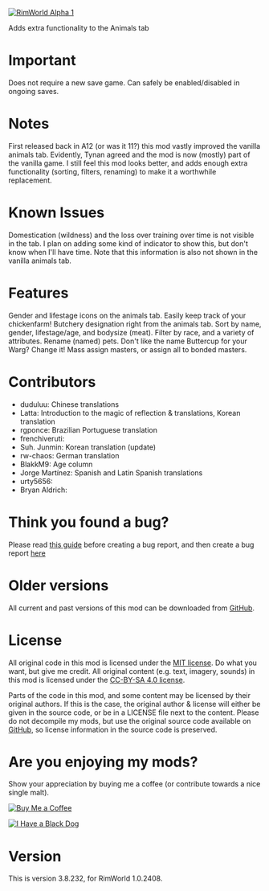 [![RimWorld Alpha 1](https://img.shields.io/badge/RimWorld-Alpha%201-brightgreen.svg)](http://rimworldgame.com/)

Adds extra functionality to the Animals tab 

# Important
Does not require a new save game. 
Can safely be enabled/disabled in ongoing saves. 

# Notes
First released back in A12 (or was it 11?) this mod vastly improved the vanilla animals tab. Evidently, Tynan agreed and the mod is now (mostly) part of the vanilla game. I still feel this mod looks better, and adds enough extra functionality (sorting, filters, renaming) to make it a worthwhile replacement. 

# Known Issues
Domestication (wildness) and the loss over training over time is not visible in the tab. I plan on adding some kind of indicator to show this, but don't know when I'll have time. Note that this information is also not shown in the vanilla animals tab.

# Features
Gender and lifestage icons on the animals tab. Easily keep track of your chickenfarm! 
Butchery designation right from the animals tab. 
Sort by name, gender, lifestage/age, and bodysize (meat). 
Filter by race, and a variety of attributes. 
Rename (named) pets. Don't like the name Buttercup for your Warg? Change it! 
Mass assign masters, or assign all to bonded masters. 

# Contributors
 - duduluu:	Chinese translations
 - Latta:	Introduction to the magic of reflection & translations, Korean translation
 - rgponce:	Brazilian Portuguese translation
 - frenchiveruti:	
 - Suh. Junmin:	Korean translation (update)
 - rw-chaos:	German translation
 - BlakkM9:	Age column
 - Jorge Martínez:	Spanish and Latin Spanish translations
 - urty5656:	
 - Bryan Aldrich:	

# Think you found a bug? 
Please read [this guide](http://steamcommunity.com/sharedfiles/filedetails/?id=725234314) before creating a bug report,
 and then create a bug report [here](https://github.com/fluffy-mods/AnimalTab/issues)

# Older versions
All current and past versions of this mod can be downloaded from [GitHub](https://github.com/fluffy-mods/AnimalTab/releases).

# License
All original code in this mod is licensed under the [MIT license](https://opensource.org/licenses/MIT). Do what you want, but give me credit. 
All original content (e.g. text, imagery, sounds) in this mod is licensed under the [CC-BY-SA 4.0 license](http://creativecommons.org/licenses/by-sa/4.0/).

Parts of the code in this mod, and some content may be licensed by their original authors. If this is the case, the original author & license will either be given in the source code, or be in a LICENSE file next to the content. Please do not decompile my mods, but use the original source code available on [GitHub](https://github.com/fluffy-mods/AnimalTab/), so license information in the source code is preserved.

# Are you enjoying my mods?
Show your appreciation by buying me a coffee (or contribute towards a nice single malt).

[![Buy Me a Coffee](http://i.imgur.com/EjWiUwx.gif)](https://ko-fi.com/fluffymods)

[![I Have a Black Dog](https://i.ibb.co/ss59Rwy/New-Project-2.png)](https://www.youtube.com/watch?v=XiCrniLQGYc)

# Version
This is version 3.8.232, for RimWorld 1.0.2408.